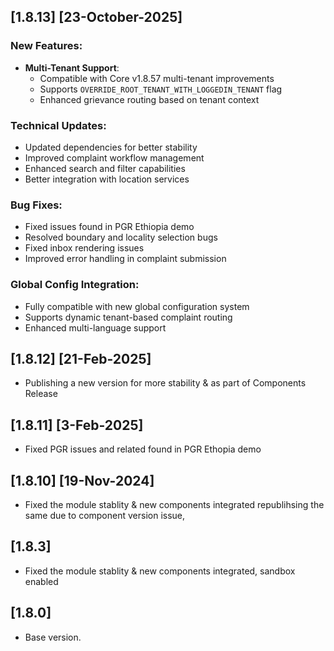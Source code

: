 
## [1.8.13] [23-October-2025]

### New Features:
- **Multi-Tenant Support**: 
  - Compatible with Core v1.8.57 multi-tenant improvements
  - Supports `OVERRIDE_ROOT_TENANT_WITH_LOGGEDIN_TENANT` flag
  - Enhanced grievance routing based on tenant context

### Technical Updates:
- Updated dependencies for better stability
- Improved complaint workflow management
- Enhanced search and filter capabilities
- Better integration with location services

### Bug Fixes:
- Fixed issues found in PGR Ethiopia demo
- Resolved boundary and locality selection bugs
- Fixed inbox rendering issues
- Improved error handling in complaint submission

### Global Config Integration:
- Fully compatible with new global configuration system
- Supports dynamic tenant-based complaint routing
- Enhanced multi-language support

## [1.8.12]  [21-Feb-2025]
- Publishing a new version for more stability & as part of Components Release

## [1.8.11]  [3-Feb-2025]
- Fixed PGR issues and related found in PGR Ethopia demo

## [1.8.10]  [19-Nov-2024]
- Fixed the module stablity & new components integrated republihsing the same due to component version issue, 

## [1.8.3]
- Fixed the module stablity & new components integrated, sandbox enabled 

## [1.8.0]
- Base version.
